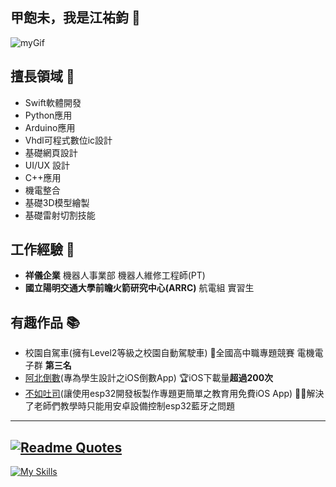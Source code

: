 ## 甲飽未，我是江祐鈞 👋
![myGif](image/GitHubGif.gif)
## 擅長領域 💪
- Swift軟體開發
- Python應用
- Arduino應用
- Vhdl可程式數位ic設計
- 基礎網頁設計
- UI/UX 設計
- C++應用
- 機電整合
- 基礎3D模型繪製
- 基礎雷射切割技能
## 工作經驗 💼
- **祥儀企業** 機器人事業部 機器人維修工程師(PT)
- **國立陽明交通大學前瞻火箭研究中心(ARRC)** 航電組 實習生
## 有趣作品 📚
- 校園自駕車(擁有Level2等級之校園自動駕駛車) 🥉全國高中職專題競賽 電機電子群 **第三名**
- <a href="https://apps.apple.com/tw/app/%E9%98%BF%E5%8C%97%E5%80%92%E6%95%B8/id6473833139" target="_blank">阿北倒數</a>(專為學生設計之iOS倒數App) 🏆iOS下載量**超過200次**
- <a href="https://apps.apple.com/tw/app/%E4%B8%8D%E5%A6%82%E5%90%90%E5%8F%B8/id6502551318" target="_blank">不如吐司</a>(讓使用esp32開發板製作專題更簡單之教育用免費iOS App) 👨‍🏫解決了老師們教學時只能用安卓設備控制esp32藍牙之問題
---
[![Readme Quotes](https://quotes-github-readme.vercel.app/api?type=horizontal&theme=dark&quote=One%20day%20or%20day%20one&author=Me%20saw%20it%20on%20IG)](https://github.com/piyushsuthar/github-readme-quotes)
---
[![My Skills](https://skillicons.dev/icons?i=apple,swift,arduino,py,qt,figma,vscode,github,flask,gcp,raspberrypi,cpp&theme=light)](https://skillicons.dev)
